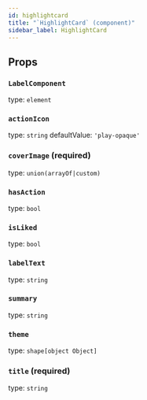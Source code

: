 ```yaml
---
id: highlightcard
title: "`HighlightCard` (component)"
sidebar_label: HighlightCard
---
```



Props
-----

### `LabelComponent`

type: `element`


### `actionIcon`

type: `string`
defaultValue: `'play-opaque'`


### `coverImage` (required)

type: `union(arrayOf|custom)`


### `hasAction`

type: `bool`


### `isLiked`

type: `bool`


### `labelText`

type: `string`


### `summary`

type: `string`


### `theme`

type: `shape[object Object]`


### `title` (required)

type: `string`

